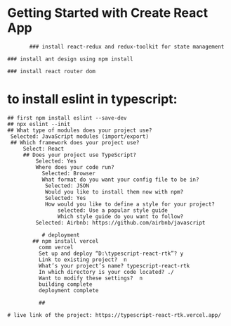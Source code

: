 # Getting Started with Create React App

           ### install react-redux and redux-toolkit for state management 

    ### install ant design using npm install
 
    ### install react router dom 

# to install eslint in typescript:
    ## first npm install eslint --save-dev
    ## npx eslint --init
    ## What type of modules does your project use?
     Selected: JavaScript modules (import/export)
     ## Which framework does your project use?
         Select: React
         ## Does your project use TypeScript?
             Selected: Yes
             Where does your code run?
               Selected: Browser
               What format do you want your config file to be in?
                Selected: JSON
                Would you like to install them now with npm?
                Selected: Yes
                How would you like to define a style for your project?
                    selected: Use a popular style guide
                    Which style guide do you want to follow?
             Selected: Airbnb: https://github.com/airbnb/javascript

               # deployment
            ## npm install vercel
              comm vercel 
              Set up and deploy “D:\typescript-react-rtk”? y
              Link to existing project?  n
              What’s your project’s name? typescript-react-rtk
              In which directory is your code located? ./
              Want to modify these settings?  n
              building complete
              deployment complete

              ##  

    # live link of the project: https://typescript-react-rtk.vercel.app/